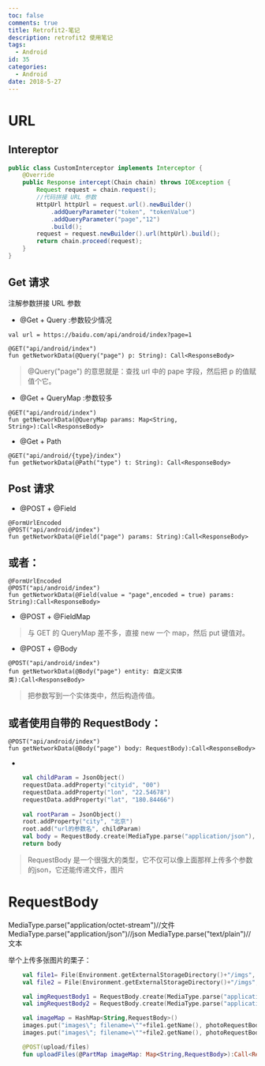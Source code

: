 ```yaml
---
toc: false
comments: true
title: Retrofit2-笔记
description: retrofit2 使用笔记
tags:
  - Android
id: 35
categories:
  - Android
date: 2018-5-27
---
```


# URL

## Intereptor
```java
public class CustomInterceptor implements Interceptor {
    @Override
    public Response intercept(Chain chain) throws IOException {
        Request request = chain.request();
		//代码拼接 URL 参数
        HttpUrl httpUrl = request.url().newBuilder()
            .addQueryParameter("token", "tokenValue")
			.addQueryParameter("page","12")
            .build();
        request = request.newBuilder().url(httpUrl).build();
        return chain.proceed(request);
    }
}
```

<!-- more -->

## Get 请求
注解参数拼接 URL 参数

- @Get + Query :参数较少情况

```
val url = https://baidu.com/api/android/index?page=1

@GET("api/android/index")
fun getNetworkData(@Query("page") p: String): Call<ResponseBody>
```

> @Query("page") 的意思就是：查找 url 中的 pape 字段，然后把 p 的值赋值个它。

- @Get + QueryMap :参数较多
```
@GET("api/android/index")
fun getNetworkData(@QueryMap params: Map<String, String>):Call<ResponseBody>
```

- @Get + Path
```
@GET("api/android/{type}/index")
fun getNetworkData(@Path("type") t: String): Call<ResponseBody>
```


## Post 请求

- @POST + @Field
```
@FormUrlEncoded
@POST("api/android/index")
fun getNetworkData(@Field("page") params: String):Call<ResponseBody>
```

或者：
- 
```
@FormUrlEncoded
@POST("api/android/index")
fun getNetworkData(@Field(value = "page",encoded = true) params: String):Call<ResponseBody>
```

- @POST + @FieldMap

> 与 GET 的 QueryMap 差不多，直接 new 一个 map，然后 put 键值对。

- @POST + @Body
```
@POST("api/android/index")
fun getNetworkData(@Body("page") entity: 自定义实体类):Call<ResponseBody>
```
> 把参数写到一个实体类中，然后构造传值。


或者使用自带的 RequestBody：
- 
```
@POST("api/android/index")
fun getNetworkData(@Body("page") body: RequestBody):Call<ResponseBody>
```
-  
```kotlin
	val childParam = JsonObject()
	requestData.addProperty("cityid", "00")
	requestData.addProperty("lon", "22.54678")
	requestData.addProperty("lat", "180.84466")
	
	val rootParam = JsonObject()
	root.addProperty("city", "北京")
	root.add("url的参数名", childParam)
	val body = RequestBody.create(MediaType.parse("application/json"), root.toString())
	return body
```

> RequestBody 是一个很强大的类型，它不仅可以像上面那样上传多个参数的json，它还能传递文件，图片

# RequestBody

MediaType.parse("application/octet-stream")//文件
MediaType.parse("application/json")//json
MediaType.parse("text/plain")//文本


举个上传多张图片的栗子：
```kotlin
	val file1= File(Environment.getExternalStorageDirectory()+"/imgs", "1.png")
    val file2 = File(Environment.getExternalStorageDirectory()+"/imgs", "2.png")

	val imgRequestBody1 = RequestBody.create(MediaType.parse("application/octet-stream"),file1)
	val imgRequestBody2 = RequestBody.create(MediaType.parse("application/octet-stream"),file1)

	val imageMap = HashMap<String,RequestBody>()
	images.put("images\"; filename=\""+file1.getName(), photoRequestBody1)
    images.put("images\"; filename=\""+file2.getName(), photoRequestBody2)

	@POST(upload/files)
	fun uploadFiles(@PartMap imageMap: Map<String,RequestBody>):Call<ResponseBody>
```